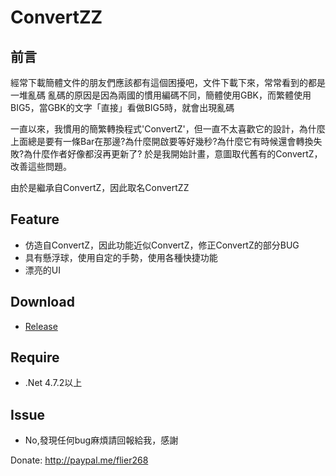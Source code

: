 # ConvertZZ

## 前言
經常下載簡體文件的朋友們應該都有這個困擾吧，文件下載下來，常常看到的都是一堆亂碼
亂碼的原因是因為兩國的慣用編碼不同，簡體使用GBK，而繁體使用BIG5，當GBK的文字「直接」看做BIG5時，就會出現亂碼

一直以來，我慣用的簡繁轉換程式'ConvertZ'，但一直不太喜歡它的設計，為什麼上面總是要有一條Bar在那邊?為什麼開啟要等好幾秒?為什麼它有時候還會轉換失敗?為什麼作者好像都沒再更新了?
於是我開始計畫，意圖取代舊有的ConvertZ，改善這些問題。

由於是繼承自ConvertZ，因此取名ConvertZZ

## Feature
* 仿造自ConvertZ，因此功能近似ConvertZ，修正ConvertZ的部分BUG
* 具有懸浮球，使用自定的手勢，使用各種快捷功能
* 漂亮的UI

## Download
* [Release](https://github.com/flier268/ConvertZZ/releases "Release")

## Require
* .Net 4.7.2以上

## Issue
* No,發現任何bug麻煩請回報給我，感謝

Donate: http://paypal.me/flier268
